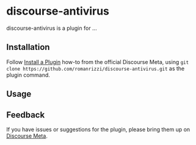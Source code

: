 # discourse-antivirus

discourse-antivirus is a plugin for ...

## Installation

Follow [Install a Plugin](https://meta.discourse.org/t/install-a-plugin/19157)
how-to from the official Discourse Meta, using `git clone https://github.com/romanrizzi/discourse-antivirus.git`
as the plugin command.

## Usage

## Feedback

If you have issues or suggestions for the plugin, please bring them up on
[Discourse Meta](https://meta.discourse.org).
